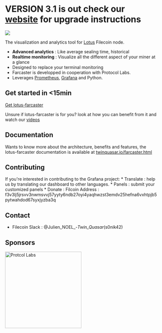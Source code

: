 # VERSION 3.1 is out check our [website](http://twinquasar.io/farcaster.html) for upgrade instructions

[<img src="https://github.com/s0nik42/lotus-farcaster/raw/main/images/screenshots/screenshot001.png">](https://www.youtube.com/playlist?list=PLqtm8BaRkX-YAiJN2BnQfdXwNGt8ao6Op)

The visualization and analytics tool for [Lotus](https://github.com/filecoin-project/lotus) Filecoin node.
- **Advanced analytics** : Like average sealing time, historical
- **Realtime monitoring** : Visualize all the different aspect of your miner at a glance
- Designed to replace your terminal monitoring
- Farcaster is developped in cooperation with Protocol Labs. 
- Leverages [Prometheus](https://prometheus.io/), [Grafana](https://grafana.com/) and Python.

## Get started in <15min 
[Get lotus-farcaster](http://twinquasar.io/farcaster.html#install)

Unsure if lotus-farcaster is for you? look at how you can benefit from it and watch our [videos](http://twinquasar.io/farcaster.html#tutorials)

## Documentation 
Wants to know more about the architecture, benefits and features, the lotus-farcaster documentation is available at [twinquasar.io/farcaster.html](http://twinquasar.io/farcaster.html)


## Contributing
If you're interested in contributing to the Grafana project:
    * Translate : help us by translating our dashboard to other languages.
    * Panels : submit your customized panels
    * Donate :  Filcoin Address : f3v3lj5jrsvv3nwmsvvj57yyty6ndb27oyi4yaqhwzst3emdv25hefna6vxhtpjb5pytwahdod67syxjyzba3q

## Contact
* Filecoin Slack : @Julien_NOEL_-_Twin_Quasar_(s0nik42) 

## Sponsors
[<img src="https://github.com/s0nik42/lotus-farcaster/raw/main/images/sponsors/protocol-labs.png" alt="Protcol Labs" width="250">
](https://protocol.ai/)

